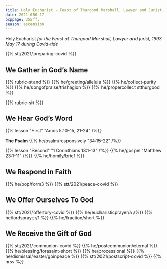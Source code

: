```yaml
---
title: Holy Eucharist - Feast of Thurgood Marshall, Lawyer and Jurist
date: 2021-050-17
bcppage: 355ff.
season: ascension
---
```

Holy Eucharist
_for the Feast of  Thurgood Marshall, Lawyer and jurist, 1993
May 17
during Covid-tide_

{{% stt/2021/preparing-covid %}}

## We Gather in God’s Name
{{% rubric-stand %}}
{{% he/greeting/alleluia %}}
{{% he/collect-purity %}}
{{% he/songofpraise/trishagion %}}
{{% he/propercollect stthurgood %}}

{{% rubric-sit %}}
## We Hear God’s Word
{{% lesson "First" "Amos 5:10-15, 21-24" /%}}

**The Psalm**
{{% he/psalm/responsively "34:15-22" /%}}

{{% lesson "Second" "1 Corinthians 13:1-13" /%}}
{{% he/gospel "Matthew 23:1-11" /%}}
{{% he/homily/brief %}}

## We Respond in Faith
{{% he/pop/form3 %}}
{{% stt/2021/peace-covid %}}

## We Offer Ourselves To God
{{% stt/2021/offertory-covid %}}
{{% he/eucharisticprayer/a /%}}
{{% he/lordsprayer/1 %}}
{{% he/fraction/short %}}

## We Receive the Gift of God
{{% stt/2021/communion-covid %}}
{{% he/postcommunion/eternal %}}
{{% he/blessing/forasaint-short %}}
{{% he/processional %}}
{{% he/dismissal/easter/goinpeace %}}
{{% stt/2021/postscript-covid %}}
{{% nrsv %}}
